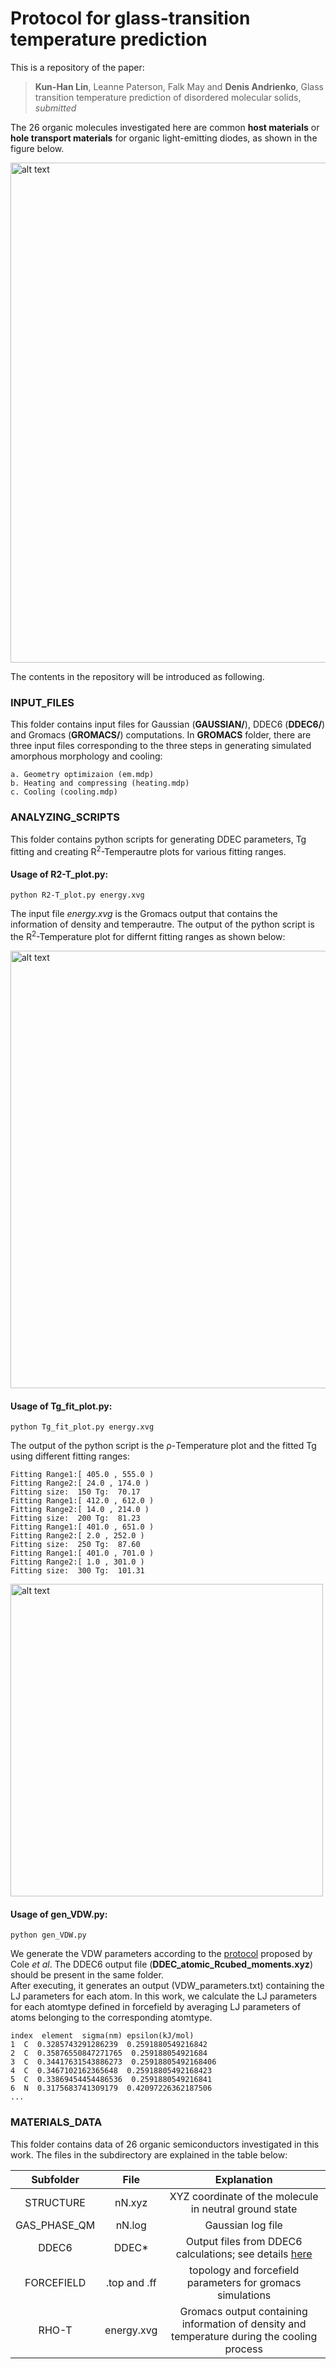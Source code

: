 # Protocol for glass-transition temperature prediction
This is a repository of the paper:

> **Kun-Han Lin**, Leanne Paterson, Falk May and **Denis Andrienko**, Glass transition temperature prediction of disordered molecular solids, *submitted*

The 26 organic molecules investigated here are common **host materials** or **hole transport materials** for organic light-emitting diodes, as shown in the figure below.  

<img src='https://i.imgur.com/HPvvHs8.png' alt='alt text' width=800 >


The contents in the repository will be introduced as following.

### INPUT_FILES
This folder contains input files for Gaussian (**GAUSSIAN/**), DDEC6 (**DDEC6/**) and Gromacs (**GROMACS/**) computations.
In **GROMACS** folder, there are three input files corresponding to the three steps in generating simulated amorphous morphology and cooling:   
```
a. Geometry optimizaion (em.mdp)  
b. Heating and compressing (heating.mdp)   
c. Cooling (cooling.mdp)   
```
### ANALYZING_SCRIPTS
This folder contains python scripts for generating DDEC parameters, Tg fitting and creating R<sup>2</sup>-Temperautre plots for various fitting ranges.  
#### Usage of R2-T_plot.py:  
```
python R2-T_plot.py energy.xvg
```
The input file *energy.xvg* is the Gromacs output that contains the information of density and temperautre. The output of the python script is the R<sup>2</sup>-Temperature plot for differnt fitting ranges as shown below:  

<img src='https://i.imgur.com/NaynZFf.png' alt='alt text' width=700>

#### Usage of Tg_fit_plot.py:
```
python Tg_fit_plot.py energy.xvg
```
The output of the python script is the ρ-Temperature plot and the fitted Tg using different fitting ranges:


```
Fitting Range1:[ 405.0 , 555.0 )  
Fitting Range2:[ 24.0 , 174.0 )  
Fitting size:  150 Tg:  70.17  
Fitting Range1:[ 412.0 , 612.0 )  
Fitting Range2:[ 14.0 , 214.0 )  
Fitting size:  200 Tg:  81.23  
Fitting Range1:[ 401.0 , 651.0 )  
Fitting Range2:[ 2.0 , 252.0 )  
Fitting size:  250 Tg:  87.60  
Fitting Range1:[ 401.0 , 701.0 )  
Fitting Range2:[ 1.0 , 301.0 )  
Fitting size:  300 Tg:  101.31  
```

<img src='https://i.imgur.com/pm4Xwh6.png' alt='alt text' width=500>

#### Usage of gen_VDW.py:   
```
python gen_VDW.py
```
We generate the VDW parameters according to the [protocol](https://pubs.acs.org/doi/10.1021/acs.jctc.6b00027) proposed by Cole *et al*. The DDEC6 output file (**DDEC_atomic_Rcubed_moments.xyz**) should be present in the same folder.  
After executing, it generates an output (VDW_parameters.txt) containing the LJ parameters for each atom.
In this work, we calculate the LJ parameters for each atomtype defined in forcefield by averaging LJ parameters of atoms belonging to the corresponding atomtype.

```
index  element  sigma(nm) epsilon(kJ/mol)
1  C  0.3285743291286239  0.2591880549216842
2  C  0.35876550847271765  0.259188054921684
3  C  0.34417631543886273  0.25918805492168406
4  C  0.3467102162365648  0.25918805492168423
5  C  0.33869454454486536  0.2591880549216841
6  N  0.3175683741309179  0.42097226362187506
...
```

### MATERIALS_DATA
This folder contains data of 26 organic semiconductors investigated in this work. The files in the subdirectory are explained in the table below:  

| Subfolder     | File          | Explanation  |  
| :-----------: |:-------------:| :-----------:|  
| STRUCTURE     | nN.xyz        | XYZ coordinate of the molecule in neutral ground state |  
| GAS_PHASE_QM  | nN.log        | Gaussian log file |  
| DDEC6         | DDEC*         | Output files from DDEC6 calculations; see details [here](https://sourceforge.net/projects/ddec/files/) |  
| FORCEFIELD    | .top and .ff  | topology and forcefield parameters for gromacs simulations | 
| RHO-T         | energy.xvg    | Gromacs output containing information of density and temperature during the cooling process | 










